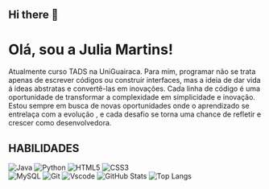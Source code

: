 ## Hi there 👋

# Olá, sou a Julia Martins!
Atualmente curso TADS na UniGuairaca.
Para mim, programar não se trata apenas de escrever códigos ou construir interfaces, mas a ideia de dar vida á ideas abstratas e convertê-las em inovações. Cada linha de código é uma oportunidade de transformar a complexidade em simplicidade e inovação. Estou sempre em busca de novas oportunidades onde o aprendizado se entrelaça com a evolução , e cada desafio se torna uma chance de refletir e crescer como desenvolvedora.

## HABILIDADES

![Java](https://img.shields.io/badge/java-%23ED8B00.svg?style=for-the-badge&logo=openjdk&logoColor=white) ![Python](https://img.shields.io/badge/python-3670A0?style=for-the-badge&logo=python&logoColor=ffdd54)
![HTML5](https://img.shields.io/badge/HTML5-E34F26?style=for-the-badge&logo=html5&logoColor=white) ![CSS3](https://img.shields.io/badge/CSS3-1572B6?style=for-the-badge&logo=css3&logoColor=white)	
![MySQL](https://img.shields.io/badge/MySQL-00000F?style=for-the-badge&logo=mysql&logoColor=white) ![Git](https://img.shields.io/badge/GIT-E44C30?style=for-the-badge&logo=git&logoColor=white)
![Vscode](https://img.shields.io/badge/Vscode-007ACC?style=for-the-badge&logo=visual-studio-code&logoColor=white)
![GitHub Stats](https://github-readme-stats.vercel.app/api?username=juu-marrtins&theme=transparent&bg_color=000&border_color=30A3DC&show_icons=true&icon_color=30A3DC&title_color=E94D5F&text_color=FFF&hide_title=true&hide=stars)
![Top Langs](https://github-readme-stats-git-masterrstaa-rickstaa.vercel.app/api/top-langs/?username=juu-marrtins&layout=compact&bg_color=000&border_color=30A3DC&title_color=E94D5F&text_color=FFF)
